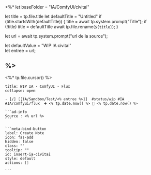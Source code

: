 <%*
  let baseFolder = "IA/ComfyUI/civitai"
  
  let title = tp.file.title
  let defaultTitle = "Untitled"
  if (title.startsWith(defaultTitle)) {
    title = await tp.system.prompt("Title");
    if (!title) title = defaultTitle
    await tp.file.rename(`${title}`);
  } 

let url = await tp.system.prompt("url de la source");

let defaultValue = "WIP IA civitai"  
let entree = url;

%>
---
<%* tp.file.cursor() %> 
`````ad-example
title: WIP IA - ComfyUI - Flux
collapse: open

- [/] [[IA/Sandbox/Test/<% entree %>]]  #status/wip #IA #IA/comfyui/flux  ➕ <% tp.date.now() %> 🛫 <% tp.date.now() %>

```ad-info 
Source : <% url %>
```

```meta-bind-button
label: Create Note
icon: fas-add
hidden: false
class: ""
tooltip: ""
id: insert-ia-civitai
style: default
actions: []

```

````` 
